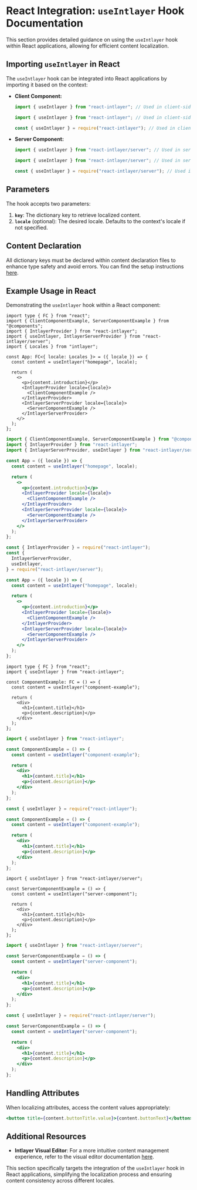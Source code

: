 # React Integration: `useIntlayer` Hook Documentation

This section provides detailed guidance on using the `useIntlayer` hook within React applications, allowing for efficient content localization.

## Importing `useIntlayer` in React

The `useIntlayer` hook can be integrated into React applications by importing it based on the context:

- **Client Component:**

  ```typescript codeFormat="typescript"
  import { useIntlayer } from "react-intlayer"; // Used in client-side React components
  ```

  ```javascript codeFormat="esm"
  import { useIntlayer } from "react-intlayer"; // Used in client-side React components
  ```

  ```javascript codeFormat="commonjs"
  const { useIntlayer } = require("react-intlayer"); // Used in client-side React components
  ```

- **Server Component:**

  ```typescript codeFormat="commonjs"
  import { useIntlayer } from "react-intlayer/server"; // Used in server-side React components
  ```

  ```javascript codeFormat="esm"
  import { useIntlayer } from "react-intlayer/server"; // Used in server-side React components
  ```

  ```javascript codeFormat="commonjs"
  const { useIntlayer } = require("react-intlayer/server"); // Used in server-side React components
  ```

## Parameters

The hook accepts two parameters:

1. **`key`**: The dictionary key to retrieve localized content.
2. **`locale`** (optional): The desired locale. Defaults to the context's locale if not specified.

## Content Declaration

All dictionary keys must be declared within content declaration files to enhance type safety and avoid errors. You can find the setup instructions [here](https://github.com/aymericzip/intlayer/blob/main/docs/en/content_declaration/get_started.md).

## Example Usage in React

Demonstrating the `useIntlayer` hook within a React component:

```tsx fileName="src/app.tsx" codeFormat="typescript"
import type { FC } from "react";
import { ClientComponentExample, ServerComponentExample } from "@components";
import { IntlayerProvider } from "react-intlayer";
import { useIntlayer, IntlayerServerProvider } from "react-intlayer/server";
import { Locales } from "intlayer";

const App: FC<{ locale: Locales }> = ({ locale }) => {
  const content = useIntlayer("homepage", locale);

  return (
    <>
      <p>{content.introduction}</p>
      <IntlayerProvider locale={locale}>
        <ClientComponentExample />
      </IntlayerProvider>
      <IntlayerServerProvider locale={locale}>
        <ServerComponentExample />
      </IntlayerServerProvider>
    </>
  );
};
```

```jsx fileName="src/app.mjx" codeFormat="esm"
import { ClientComponentExample, ServerComponentExample } from "@components";
import { IntlayerProvider } from "react-intlayer";
import { IntlayerServerProvider, useIntlayer } from "react-intlayer/server";

const App = ({ locale }) => {
  const content = useIntlayer("homepage", locale);

  return (
    <>
      <p>{content.introduction}</p>
      <IntlayerProvider locale={locale}>
        <ClientComponentExample />
      </IntlayerProvider>
      <IntlayerServerProvider locale={locale}>
        <ServerComponentExample />
      </IntlayerServerProvider>
    </>
  );
};
```

```jsx fileName="src/app.csx" codeFormat="commonjs"
const { IntlayerProvider } = require("react-intlayer");
const {
  IntlayerServerProvider,
  useIntlayer,
} = require("react-intlayer/server");

const App = ({ locale }) => {
  const content = useIntlayer("homepage", locale);

  return (
    <>
      <p>{content.introduction}</p>
      <IntlayerProvider locale={locale}>
        <ClientComponentExample />
      </IntlayerProvider>
      <IntlayerServerProvider locale={locale}>
        <ServerComponentExample />
      </IntlayerServerProvider>
    </>
  );
};
```

```tsx fileName="src/components/ComponentExample.tsx" codeFormat="typescript"
import type { FC } from "react";
import { useIntlayer } from "react-intlayer";

const ComponentExample: FC = () => {
  const content = useIntlayer("component-example");

  return (
    <div>
      <h1>{content.title}</h1>
      <p>{content.description}</p>
    </div>
  );
};
```

```jsx fileName="src/components/ComponentExample.mjx" codeFormat="esm"
import { useIntlayer } from "react-intlayer";

const ComponentExample = () => {
  const content = useIntlayer("component-example");

  return (
    <div>
      <h1>{content.title}</h1>
      <p>{content.description}</p>
    </div>
  );
};
```

```jsx fileName="src/components/ComponentExample.csx" codeFormat="commonjs"
const { useIntlayer } = require("react-intlayer");

const ComponentExample = () => {
  const content = useIntlayer("component-example");

  return (
    <div>
      <h1>{content.title}</h1>
      <p>{content.description}</p>
    </div>
  );
};
```

```tsx fileName="src/components/ServerComponentExample.tsx" codeFormat="typescript"
import { useIntlayer } from "react-intlayer/server";

const ServerComponentExample = () => {
  const content = useIntlayer("server-component");

  return (
    <div>
      <h1>{content.title}</h1>
      <p>{content.description}</p>
    </div>
  );
};
```

```jsx fileName="src/components/ServerComponentExample.mjx" codeFormat="esm"
import { useIntlayer } from "react-intlayer/server";

const ServerComponentExample = () => {
  const content = useIntlayer("server-component");

  return (
    <div>
      <h1>{content.title}</h1>
      <p>{content.description}</p>
    </div>
  );
};
```

```jsx fileName="src/components/ServerComponentExample.csx" codeFormat="commonjs"
const { useIntlayer } = require("react-intlayer/server");

const ServerComponentExample = () => {
  const content = useIntlayer("server-component");

  return (
    <div>
      <h1>{content.title}</h1>
      <p>{content.description}</p>
    </div>
  );
};
```

## Handling Attributes

When localizing attributes, access the content values appropriately:

```jsx
<button title={content.buttonTitle.value}>{content.buttonText}</button>
```

## Additional Resources

- **Intlayer Visual Editor**: For a more intuitive content management experience, refer to the visual editor documentation [here](https://github.com/aymericzip/intlayer/blob/main/docs/en/intlayer_editor.md).

This section specifically targets the integration of the `useIntlayer` hook in React applications, simplifying the localization process and ensuring content consistency across different locales.
